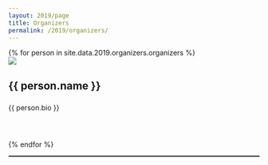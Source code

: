 ```yaml
---
layout: 2019/page
title: Organizers
permalink: /2019/organizers/
---
```



<div id="organizers">
	<div class="container">
		<div class="row">
{% for person in site.data.2019.organizers.organizers %}
			<div class="col-lg-4 col-md-4 col-sm-4 col-xs-4">
			<img src="{{ person.photo }}" class="img-responsive img-rounded" />
			<h2>{{ person.name }}</h2>
			<h3></h3>
			<p style="min-height:60px;">
			{{ person.bio }}
			</p>
			</div>
{% endfor %}
</div><!--/row -->
</div><!--/container -->
</div>

<hr style="border:1px dotted #efefee "/>
